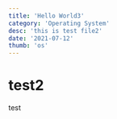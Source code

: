 ```yaml
---
title: 'Hello World3'
category: 'Operating System'
desc: 'this is test file2'
date: '2021-07-12'
thumb: 'os'
---
```


# test2
test
